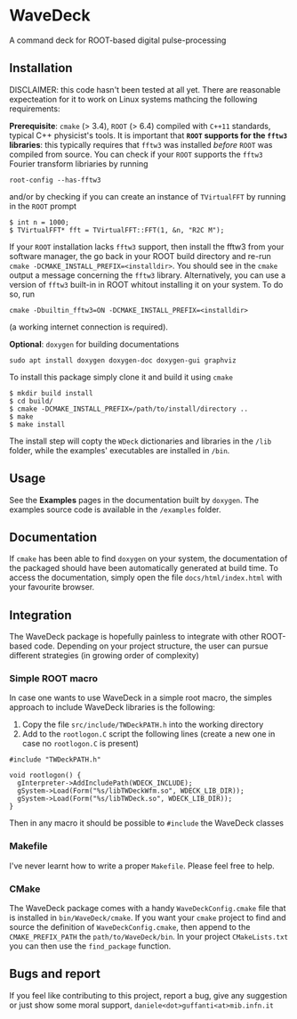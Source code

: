 # WaveDeck

A command deck for ROOT-based digital pulse-processing

## Installation

DISCLAIMER: this code hasn't been tested at all yet. 
There are reasonable expecteation for it to work on Linux systems mathcing 
the following requirements:

**Prerequisite**: `cmake` (> 3.4), `ROOT` (> 6.4) compiled with `C++11` standards, 
typical C++ physicist's tools. It is important that **`ROOT` supports for the 
`fftw3` libraries**: this typically requires that `fftw3` was installed _before_ 
`ROOT` was compiled from source. You can check if your `ROOT` supports
the `fftw3` Fourier transform libriaries by running 
```
root-config --has-fftw3
```
and/or by checking if you can create an instance of `TVirtualFFT`
by running in the `ROOT` prompt
```
$ int n = 1000;
$ TVirtualFFT* fft = TVirtualFFT::FFT(1, &n, "R2C M");
```
If your `ROOT` installation lacks `fftw3` support, then install the 
fftw3 from your software manager, the go back in your ROOT build 
directory and re-run `cmake -DCMAKE_INSTALL_PREFIX=<installdir>`.
You should see in the `cmake` output a message concerning the `fftw3`
library. Alternatively, you can use a version of `fftw3` built-in 
in ROOT whitout installing it on your system. To do so, run 
```
cmake -Dbuiltin_fftw3=ON -DCMAKE_INSTALL_PREFIX=<installdir>
```
(a working internet connection is required).

**Optional**: `doxygen` for building documentations 
```
sudo apt install doxygen doxygen-doc doxygen-gui graphviz
```

To install this package simply clone it and build it using `cmake`
```
$ mkdir build install
$ cd build/
$ cmake -DCMAKE_INSTALL_PREFIX=/path/to/install/directory ..
$ make 
$ make install
```
The install step will copty the `WDeck` dictionaries and libraries in 
the `/lib` folder, while the examples' executables are installed in `/bin`.

## Usage

See the **Examples** pages in the documentation built by `doxygen`. 
The examples source code is available in the `/examples` folder.

## Documentation

If `cmake` has been able to find `doxygen` on your system, 
the documentation of the packaged should have been automatically generated
at build time. 
To access the documentation, simply open the file `docs/html/index.html`
with your favourite browser. 

## Integration

The WaveDeck package is hopefully painless to integrate with other 
ROOT-based code. Depending on your project structure, the user can
pursue different strategies (in growing order of complexity)

### Simple ROOT macro
In case one wants to use WaveDeck in a simple root macro, 
the simples approach to include WaveDeck libraries is the following:
1. Copy the file `src/include/TWDeckPATH.h` into the working directory
2. Add to the `rootlogon.C` script the following lines (create a new one in case no `rootlogon.C` is present)
  ```
  #include "TWDeckPATH.h"

  void rootlogon() {
    gInterpreter->AddIncludePath(WDECK_INCLUDE);
    gSystem->Load(Form("%s/libTWDeckWfm.so", WDECK_LIB_DIR));
    gSystem->Load(Form("%s/libTWDeck.so", WDECK_LIB_DIR));
  }
  ```
  Then in any macro it should be possible to `#include` the WaveDeck classes
  
### Makefile

I've never learnt how to write a proper `Makefile`. Please feel free to help. 

### CMake 

The WaveDeck package comes with a handy `WaveDeckConfig.cmake` file that is 
installed in `bin/WaveDeck/cmake`. If you want your `cmake` project to 
find and source the definition of `WaveDeckConfig.cmake`, then
append to the `CMAKE_PREFIX_PATH` the `path/to/WaveDeck/bin`.
In your project `CMakeLists.txt` you can then use the `find_package` function.


## Bugs and report

If you feel like contributing to this project, report a bug, give any suggestion
or just show some moral support, `daniele<dot>guffanti<at>mib.infn.it`

